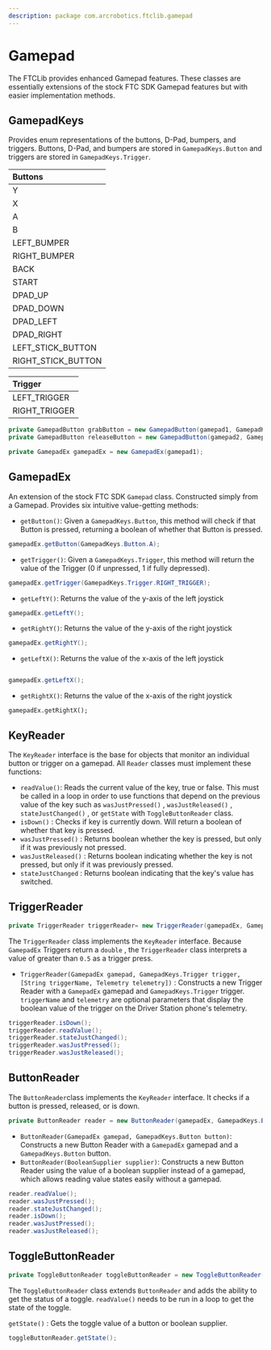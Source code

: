 ```yaml
---
description: package com.arcrobotics.ftclib.gamepad
---
```


# Gamepad

The FTCLib provides enhanced Gamepad features. These classes are essentially extensions of the stock FTC SDK Gamepad features but with easier implementation methods.

## GamepadKeys

Provides enum representations of the buttons, D-Pad, bumpers, and triggers. Buttons, D-Pad, and bumpers are stored in `GamepadKeys.Button` and triggers are stored in `GamepadKeys.Trigger`.

| Buttons |
| :--- |
| Y |
| X |
| A |
| B |
| LEFT\_BUMPER |
| RIGHT\_BUMPER |
| BACK |
| START |
| DPAD\_UP |
| DPAD\_DOWN |
| DPAD\_LEFT |
| DPAD\_RIGHT |
| LEFT\_STICK\_BUTTON |
| RIGHT\_STICK\_BUTTON |

| Trigger |
| :--- |
| LEFT\_TRIGGER |
| RIGHT\_TRIGGER |

```java
private GamepadButton grabButton = new GamepadButton(gamepad1, GamepadKeys.Button.A);
private GamepadButton releaseButton = new GamepadButton(gamepad2, GamepadKeys.Button.B);

private GamepadEx gamepadEx = new GamepadEx(gamepad1);
```

## GamepadEx

An extension of the stock FTC SDK `Gamepad` class. Constructed simply from a Gamepad. Provides six intuitive value-getting methods:

* `getButton()`: Given a `GamepadKeys.Button`, this method will check if that Button is pressed, returning a boolean of whether that Button is pressed.

```java
gamepadEx.getButton(GamepadKeys.Button.A);
```

* `getTrigger()`: Given a `GamepadKeys.Trigger`, this method will return the value of the Trigger \(0 if unpressed, 1 if fully depressed\).

```java
gamepadEx.getTrigger(GamepadKeys.Trigger.RIGHT_TRIGGER);
```

* `getLeftY()`: Returns the value of the y-axis of the left joystick

```java
gamepadEx.getLeftY();
```

* `getRightY()`: Returns the value of the y-axis of the right joystick

```java
gamepadEx.getRightY();
```

* `getLeftX()`: Returns the value of the x-axis of the left joystick

```java

```

```java
gamepadEx.getLeftX();
```

* `getRightX()`: Returns the value of the x-axis of the right joystick

```text
gamepadEx.getRightX();
```

## KeyReader

The `KeyReader` interface is the base for objects that monitor an individual button or trigger on a gamepad. All `Reader` classes must implement these functions:

* `readValue()`: Reads the current value of the key, true or false. This must be called in a loop in order to use functions that depend on the previous value of the key such as `wasJustPressed()` , `wasJustReleased()` , `stateJustChanged()` , or `getState` with `ToggleButtonReader` class. 
* `isDown()` : Checks if key is currently down. Will return a boolean of whether that key is pressed.
* `wasJustPressed()` : Returns boolean whether the key is pressed, but only if it was previously not pressed. 
* `wasJustReleased()` : Returns boolean indicating whether the key is not pressed, but only if it was previously pressed. 
* `stateJustChanged` : Returns boolean indicating that the key's value has switched.

## TriggerReader

```java
private TriggerReader triggerReader= new TriggerReader(gamepadEx, GamepadKeys.Trigger.RIGHT_TRIGGER);
```

The `TriggerReader` class implements the `KeyReader` interface. Because `GamepadEx` Triggers return a `double` , the `TriggerReader` class interprets a value of greater than `0.5` as a trigger press.

* `TriggerReader(GamepadEx gamepad, GamepadKeys.Trigger trigger, [String triggerName, Telemetry telemetry])` : Constructs a new Trigger Reader with a `GamepadEx` gamepad and `GamepadKeys.Trigger` trigger. `triggerName` and `telemetry` are optional parameters that display the boolean value of the trigger on the Driver Station phone's telemetry.

```java
triggerReader.isDown();
triggerReader.readValue();
triggerReader.stateJustChanged();
triggerReader.wasJustPressed();
triggerReader.wasJustReleased();
```

## ButtonReader

The `ButtonReader`class implements the `KeyReader` interface. It checks if a button is pressed, released, or is down.

```java
private ButtonReader reader = new ButtonReader(gamepadEx, GamepadKeys.Button.A);
```

* `ButtonReader(GamepadEx gamepad, GamepadKeys.Button button)`: Constructs a new Button Reader with a `GamepadEx` gamepad and a `GamepadKeys.Button` button. 
* `ButtonReader(BooleanSupplier supplier)`: Constructs a new Button Reader using the value of a boolean supplier instead of a gamepad, which allows reading value states easily without a gamepad.

```java
reader.readValue();
reader.wasJustPressed();
reader.stateJustChanged();
reader.isDown();
reader.wasJustPressed();
reader.wasJustReleased();
```

## ToggleButtonReader

```java
private ToggleButtonReader toggleButtonReader = new ToggleButtonReader(gamepadEx, GamepadKeys.Button.A);
```

The `ToggleButtonReader` class extends `ButtonReader` and adds the ability to get the status of a toggle. `readValue()` needs to be run in a loop to get the state of the toggle.

`getState()` : Gets the toggle value of a button or boolean supplier.

```java
toggleButtonReader.getState();
```

